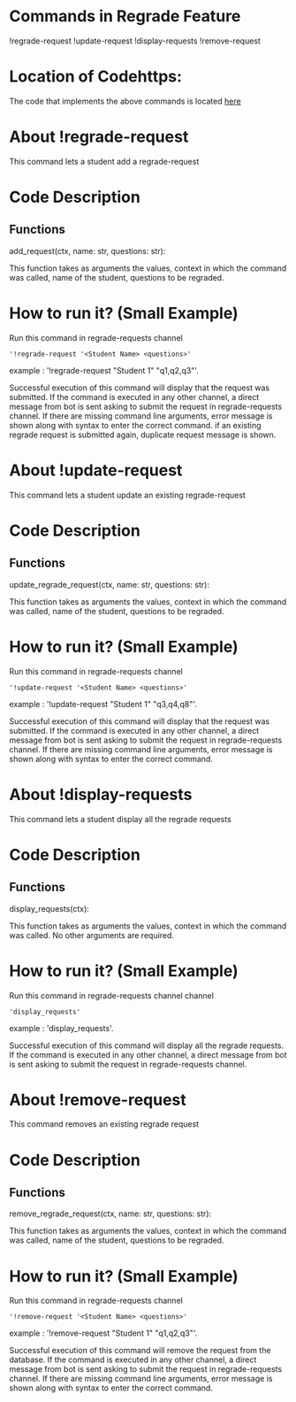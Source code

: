 # Commands in Regrade Feature

!regrade-request
!update-request
!display-requests
!remove-request

# Location of Codehttps:
The code that implements the above commands is located [here](https://github.com/chandur626/TeachersPetBot/blob/main/src/regrade.py)

# About !regrade-request
This command lets a student add a regrade-request

# Code Description
## Functions
add_request(ctx, name: str, questions: str):

This function takes as arguments the values, context in which the command was called, name of the student, questions to be regraded.

# How to run it? (Small Example)
Run this command in regrade-requests channel

```
'!regrade-request '<Student Name> <questions>'
```

example : '!regrade-request "Student 1" "q1,q2,q3"'.

Successful execution of this command will display that the request was submitted.
If the command is executed in any other channel, a direct message from bot is sent asking to submit the request in regrade-requests channel.
If there are missing command line arguments, error message is shown along with syntax to enter the correct command.
if an existing regrade request is submitted again, duplicate request message is shown.

# About !update-request
This command lets a student update an existing regrade-request

# Code Description
## Functions
update_regrade_request(ctx, name: str, questions: str):

This function takes as arguments the values, context in which the command was called, name of the student, questions to be regraded.

# How to run it? (Small Example)
Run this command in regrade-requests channel

```
'!update-request '<Student Name> <questions>'
```

example : '!update-request "Student 1" "q3,q4,q8"'.

Successful execution of this command will display that the request was submitted.
If the command is executed in any other channel, a direct message from bot is sent asking to submit the request in regrade-requests channel.
If there are missing command line arguments, error message is shown along with syntax to enter the correct command.

# About !display-requests
This command lets a student display all the regrade requests

# Code Description
## Functions
display_requests(ctx):

This function takes as arguments the values, context in which the command was called. No other arguments are required.

# How to run it? (Small Example)
Run this command in regrade-requests channel channel

```
'display_requests'
```

example : 'display_requests'.

Successful execution of this command will display all the regrade requests.
If the command is executed in any other channel, a direct message from bot is sent asking to submit the request in regrade-requests channel.


# About !remove-request
This command removes an existing regrade request

# Code Description
## Functions
remove_regrade_request(ctx, name: str, questions: str):

This function takes as arguments the values, context in which the command was called, name of the student, questions to be regraded.

# How to run it? (Small Example)
Run this command in regrade-requests channel

```
'!remove-request '<Student Name> <questions>'
```

example : '!remove-request "Student 1" "q1,q2,q3"'.

Successful execution of this command will remove the request from the database.
If the command is executed in any other channel, a direct message from bot is sent asking to submit the request in regrade-requests channel.
If there are missing command line arguments, error message is shown along with syntax to enter the correct command.
